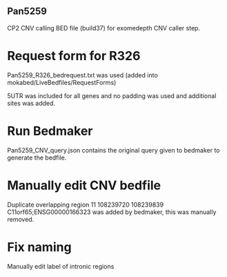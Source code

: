 ## Pan5259

CP2 CNV calling BED file (build37) for exomedepth CNV caller step.

# Request form for R326
Pan5259_R326_bedrequest.txt was used  (added into mokabed/LiveBedfiles/RequestForms)

5UTR was included for all genes and no padding was used and additional sites was added.

# Run Bedmaker
Pan5259_CNV_query.json contains the original query given to bedmaker to generate the bedfile.

# Manually edit CNV bedfile 
Duplicate overlapping region 11	108239720	108239839	C11orf65;ENSG00000166323 was added by bedmaker, this was manually removed.

# Fix naming
Manually edit label of intronic regions
